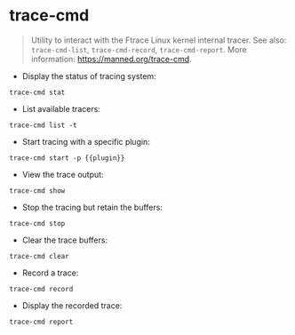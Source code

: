 # trace-cmd

> Utility to interact with the Ftrace Linux kernel internal tracer.
> See also: `trace-cmd-list`, `trace-cmd-record`, `trace-cmd-report`.
> More information: <https://manned.org/trace-cmd>.

- Display the status of tracing system:

`trace-cmd stat`

- List available tracers:

`trace-cmd list -t`

- Start tracing with a specific plugin:

`trace-cmd start -p {{plugin}}`

- View the trace output:

`trace-cmd show`

- Stop the tracing but retain the buffers:

`trace-cmd stop`

- Clear the trace buffers:

`trace-cmd clear`

- Record a trace:

`trace-cmd record`

- Display the recorded trace:

`trace-cmd report`

